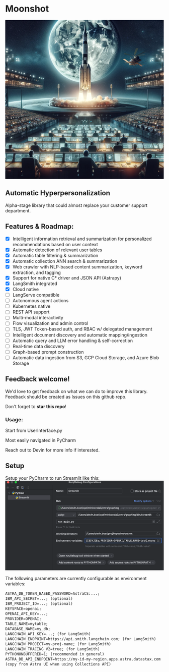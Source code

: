 # Moonshot
![moonshot_graphic.png](img%2Fmoonshot_graphic.png)

## Automatic Hyperpersonalization

Alpha-stage library that could almost replace your customer support department.
## Features & Roadmap:
- [x] Intelligent information retrieval and summarization for personalized recommendations based on user context
- [x] Automatic detection of relevant user tables
- [x] Automatic table filtering & summarization
- [x] Automatic collection ANN search & summarization
- [x] Web crawler with NLP-based content summarization, keyword extraction, and tagging
- [x] Support for native C* driver and JSON API (Astrapy)
- [x] LangSmith integrated
- [x] Cloud native
- [ ] LangServe compatible
- [ ] Autonomous agent actions
- [ ] Kubernetes native
- [ ] REST API support
- [ ] Multi-modal interactivity
- [ ] Flow visualization and admin control
- [ ] TLS, JWT Token-based auth, and RBAC w/ delegated management
- [ ] Intelligent document discovery and automatic mapping/ingestion
- [ ] Automatic query and LLM error handling & self-correction
- [ ] Real-time data discovery
- [ ] Graph-based prompt construction
- [ ] Automatic data ingestion from S3, GCP Cloud Storage, and Azure Blob Storage

## Feedback welcome!
We'd love to get feedback on what we can do to improve this library. 
Feedback should be created as Issues on this github repo.

Don't forget to **star this repo**!
### Usage:
Start from UserInterface.py

Most easily navigated in PyCharm

Reach out to Devin for more info if interested.

## Setup
Setup your PyCharm to run Streamlit like this:
![img.png](img%2Fimg.png)

The following parameters are currently configurable as environment variables:
```commandline
ASTRA_DB_TOKEN_BASED_PASSWORD=AstraCS:...;
IBM_API_SECRET=...; (optional)
IBM_PROJECT_ID=...; (optional)
KEYSPACE=openai;
OPENAI_API_KEY=...;
PROVIDER=OPENAI;
TABLE_NAME=mytable; 
DATABASE_NAME=my_db;
LANGCHAIN_API_KEY=...; (for LangSmith)
LANGCHAIN_ENDPOINT=https://api.smith.langchain.com; (for LangSmith)
LANGCHAIN_PROJECT=my-proj-name; (for LangSmith)
LANGCHAIN_TRACING_V2=true; (for LangSmith)
PYTHONUNBUFFERED=1; (recommended in general)
ASTRA_DB_API_ENDPOINT=https://my-id-my-region.apps.astra.datastax.com (copy from Astra UI when using Collections API)
```